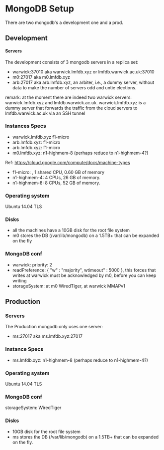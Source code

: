 # MongoDB Setup

There are two mongodb's a development one and a prod.


## Development

#### Servers
The development consists of 3 mongodb servers in a replica set:
* warwick:37010 aka warwick.lmfdb.xyz or lmfdb.warwick.ac.uk:37010
* m0:27017 aka m0.lmfdb.xyz
* arb:27017 aka arb.lmfdb.xyz, an arbiter, i.e., a dummy server, without data to make the number of servers odd and untie elections.

remark: at the moment there are indeed two warwick servers:
warwick.lmfdb.xyz and lmfdb.warwick.ac.uk.
warwick.lmfdb.xyz is a dummy server that forwards the traffic from the cloud servers to lmfdb.warwick.ac.uk via an SSH tunnel


### Instances Specs
* warwick.lmfdb.xyz f1-micro
* arb.lmfdb.xyz: f1-micro
* arb.lmfdb.xyz: f1-micro
* m0.lmfdb.xyz: n1-highmem-8 (perhaps reduce to n1-highmem-4?)

Ref: https://cloud.google.com/compute/docs/machine-types 
* f1-micro: , 1 shared CPU, 0.60 GB of memory
* n1-highmem-4: 4 CPUs, 26 GB of memory.
* n1-highmem-8: 8 CPUs, 52 GB of memory.

### Operating system
Ubuntu 14.04 TLS

### Disks
* all the machines have a 10GB disk for the root file system
* m0 stores the DB  (/var/lib/mongodb) on a 1.5TB+ that can be expanded on the fly

### MongoDB conf
* warwick: priority: 2
* readPreference: { "w" : "majority", wtimeout" : 5000 }, this forces that writes at warwick must be acknowledged by m0, before you can keep writing
* storageSystem: at m0 WiredTiger, at warwick MMAPv1

## Production 

### Servers
The Production mongodb only uses one server:
* ms:27017 aka ms.lmfdb.xyz:27017

### Instance Specs
* ms.lmfdb.xyz: n1-highmem-8 (perhaps reduce to n1-highmem-4?)

### Operating system
Ubuntu 14.04 TLS


### MongoDB conf
storageSystem: WiredTiger

### Disks
* 10GB disk for the root file system
* ms stores the DB  (/var/lib/mongodb) on a 1.5TB+ that can be expanded on the fly.






